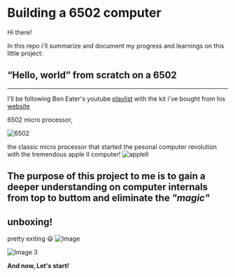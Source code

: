 # Building a 6502 computer
Hi there!

In this repo i'll summarize and document my progress and learnings on this little project:

## **“Hello, world” from scratch on a 6502**
---

I'll be following Ben Eater's youtube [playlist](https://www.youtube.com/watch?v=LnzuMJLZRdU&list=PLowKtXNTBypFbtuVMUVXNR0z1mu7dp7eH&index=1) with the kit i've bought from his [website](https://eater.net/6502)

6502 micro processor,

![6502](https://user-images.githubusercontent.com/24626396/181092263-4c568e25-4b2b-43f3-99b1-a04720b0543d.png)


the classic micro processor that started the pesonal computer revolution with the tremendous apple II computer! ![appleII](https://images.all-free-download.com/images/graphiclarge/apple_ii_564638.jpg)

The **purpose** of this project to me is to gain a deeper understanding on computer internals from top to buttom and eliminate the _"magic"_ 
------
## unboxing!
pretty exiting :smiley: ![Image](https://user-images.githubusercontent.com/24626396/181089938-741192fd-5eaa-4490-9b9f-cbb9de933f87.jpeg)

![Image 3](https://user-images.githubusercontent.com/24626396/181093710-9258508e-7bc7-4a3d-a293-2caa418afbf5.jpeg)

**And now, Let's start!**

